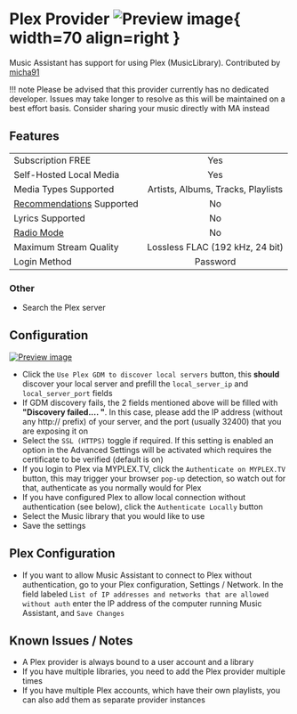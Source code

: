 # Plex Provider ![Preview image](../assets/icons/plex-icon.svg){ width=70 align=right }

Music Assistant has support for using Plex (MusicLibrary). Contributed by [micha91](https://github.com/micha91)

!!! note 
    Please be advised that this provider currently has no dedicated developer. Issues may take longer to resolve as this will be maintained on a best effort basis. Consider sharing your music directly with MA instead

## Features

|           |                     |
|:-----------------------|:---------------------:|
| Subscription FREE | Yes |
| Self-Hosted Local Media | Yes |
| Media Types Supported | Artists, Albums, Tracks, Playlists |
| [Recommendations](../ui.md#view-home) Supported | No |
| Lyrics Supported | No |
| [Radio Mode](../ui.md#track-menu) | No |
| Maximum Stream Quality | Lossless FLAC (192 kHz, 24 bit) |
| Login Method | Password |

### Other

- Search the Plex server

## Configuration

[![Preview image](../assets/screenshots/plex/plex-config-opts.png)](../assets/screenshots/plex/plex-config-opts.png)

- Click the `Use Plex GDM to discover local servers` button, this **should** discover your local server and prefill the `local_server_ip` and `local_server_port` fields
- If GDM discovery fails, the 2 fields mentioned above will be filled with **"Discovery failed.... "**. In this case, please add the IP address (without any http:// prefix) of your server, and the port (usually 32400) that you are exposing it on
- Select the `SSL (HTTPS)` toggle if required. If this setting is enabled an option in the Advanced Settings will be activated which requires the certificate to be verified (default is on)
- If you login to Plex via MYPLEX.TV, click the `Authenticate on MYPLEX.TV` button, this may trigger your browser `pop-up` detection, so watch out for that, authenticate as you normally would for Plex
- If you have configured Plex to allow local connection without authentication (see below), click the `Authenticate Locally` button
- Select the Music library that you would like to use
- Save the settings

## Plex Configuration

- If you want to allow Music Assistant to connect to Plex without authentication, go to your Plex configuration, Settings / Network. In the field labeled `List of IP addresses and networks that are allowed without auth` enter the IP address of the computer running Music Assistant, and `Save Changes`

## Known Issues / Notes

- A Plex provider is always bound to a user account and a library
- If you have multiple libraries, you need to add the Plex provider multiple times
- If you have multiple Plex accounts, which have their own playlists, you can also add them as separate provider instances

